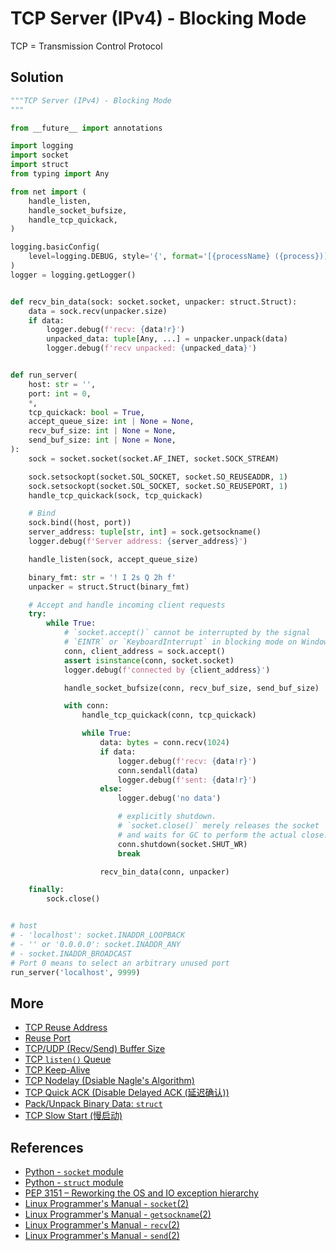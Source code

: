 # TCP Server (IPv4) - Blocking Mode

TCP = Transmission Control Protocol

## Solution

```python
"""TCP Server (IPv4) - Blocking Mode
"""

from __future__ import annotations

import logging
import socket
import struct
from typing import Any

from net import (
    handle_listen,
    handle_socket_bufsize,
    handle_tcp_quickack,
)

logging.basicConfig(
    level=logging.DEBUG, style='{', format='[{processName} ({process})] {message}'
)
logger = logging.getLogger()


def recv_bin_data(sock: socket.socket, unpacker: struct.Struct):
    data = sock.recv(unpacker.size)
    if data:
        logger.debug(f'recv: {data!r}')
        unpacked_data: tuple[Any, ...] = unpacker.unpack(data)
        logger.debug(f'recv unpacked: {unpacked_data}')


def run_server(
    host: str = '',
    port: int = 0,
    *,
    tcp_quickack: bool = True,
    accept_queue_size: int | None = None,
    recv_buf_size: int | None = None,
    send_buf_size: int | None = None,
):
    sock = socket.socket(socket.AF_INET, socket.SOCK_STREAM)

    sock.setsockopt(socket.SOL_SOCKET, socket.SO_REUSEADDR, 1)
    sock.setsockopt(socket.SOL_SOCKET, socket.SO_REUSEPORT, 1)
    handle_tcp_quickack(sock, tcp_quickack)

    # Bind
    sock.bind((host, port))
    server_address: tuple[str, int] = sock.getsockname()
    logger.debug(f'Server address: {server_address}')

    handle_listen(sock, accept_queue_size)

    binary_fmt: str = '! I 2s Q 2h f'
    unpacker = struct.Struct(binary_fmt)

    # Accept and handle incoming client requests
    try:
        while True:
            # `socket.accept()` cannot be interrupted by the signal
            # `EINTR` or `KeyboardInterrupt` in blocking mode on Windows.
            conn, client_address = sock.accept()
            assert isinstance(conn, socket.socket)
            logger.debug(f'connected by {client_address}')

            handle_socket_bufsize(conn, recv_buf_size, send_buf_size)

            with conn:
                handle_tcp_quickack(conn, tcp_quickack)

                while True:
                    data: bytes = conn.recv(1024)
                    if data:
                        logger.debug(f'recv: {data!r}')
                        conn.sendall(data)
                        logger.debug(f'sent: {data!r}')
                    else:
                        logger.debug('no data')

                        # explicitly shutdown.
                        # `socket.close()` merely releases the socket
                        # and waits for GC to perform the actual close.
                        conn.shutdown(socket.SHUT_WR)
                        break

                    recv_bin_data(conn, unpacker)

    finally:
        sock.close()


# host
# - 'localhost': socket.INADDR_LOOPBACK
# - '' or '0.0.0.0': socket.INADDR_ANY
# - socket.INADDR_BROADCAST
# Port 0 means to select an arbitrary unused port
run_server('localhost', 9999)
```

## More

- [TCP Reuse Address](tcp_reuse_address)
- [Reuse Port](reuse_port)
- [TCP/UDP (Recv/Send) Buffer Size](net_buffer_size)
- [TCP `listen()` Queue](tcp_listen_queue)
- [TCP Keep-Alive](tcp_keepalive)
- [TCP Nodelay (Dsiable Nagle's Algorithm)](tcp_nodelay)
- [TCP Quick ACK (Disable Delayed ACK (延迟确认))](tcp_quickack)
- [Pack/Unpack Binary Data: `struct`](struct)
- [TCP Slow Start (慢启动)](../../more/core/tcp_slowstart)

## References

- [Python - `socket` module](https://docs.python.org/3/library/socket.html)
- [Python - `struct` module](https://docs.python.org/3/library/struct.html)
- [PEP 3151 – Reworking the OS and IO exception hierarchy](https://peps.python.org/pep-3151/)
- [Linux Programmer's Manual - `socket`(2)](https://manpages.debian.org/bullseye/manpages-dev/socket.2.en.html)
- [Linux Programmer's Manual - `getsockname`(2)](https://manpages.debian.org/bullseye/manpages-dev/getsockname.2.en.html)
- [Linux Programmer's Manual - `recv`(2)](https://manpages.debian.org/bullseye/manpages-dev/recv.2.en.html)
- [Linux Programmer's Manual - `send`(2)](https://manpages.debian.org/bullseye/manpages-dev/send.2.en.html)
